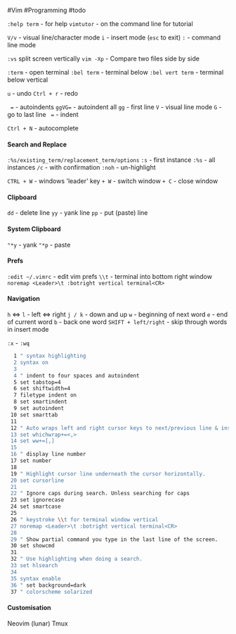 #Vim #Programming #todo 

`:help term` - for help
`vimtutor` - on the command line for tutorial

`V/v` - visual line/character mode
`i` - insert mode (`esc` to exit)
`:` - command line mode

`:vs` split screen vertically
`vim -Xp` - Compare two files side by side

`:term` - open terminal
`:bel term` - terminal below
`:bel vert term` - terminal below vertical

`u` - undo
`Ctrl + r` - redo

` =` - autoindents
`ggVG=` - autoindent all
	`gg` - first line
	`V` - visual line mode
	`G` - go to last line
	` =` - indent

`Ctrl + N` - autocomplete
#### Search and Replace
`:%s/existing_term/replacement_term/options`
`:s` - first instance
`:%s` - all instances
`/c` - with confirmation
`:noh` - un-highlight

`CTRL + W` - windows 'leader' key
	`+ W` - switch window
	`+ C` - close window
#### Clipboard
`dd` - delete line
`yy` - yank line
`pp` - put (paste) line
#### System Clipboard
`"*y` - yank
`"*p` - paste
#### Prefs
`:edit ~/.vimrc` - edit vim prefs
`\\t` - terminal into bottom right window
	`noremap <Leader>\t :botright vertical terminal<CR>`
#### Navigation
`h` <=> `l` - left <=> right
`j / k` - down and up
`w` - beginning of next word
`e` - end of current word
`b` - back one word
`SHIFT + left/right` - skip through words in insert mode

`:x` - `:wq`

```bash
  1 " syntax highlighting
  2 syntax on
  3
  4 " indent to four spaces and autoindent
  5 set tabstop=4
  6 set shiftwidth=4
  7 filetype indent on
  8 set smartindent
  9 set autoindent
 10 set smarttab
 11
 12 " Auto wraps left and right cursor keys to next/previous line & insert mode
 13 set whichwrap+=<,>
 14 set ww+=[,]
 15
 16 " display line number
 17 set number
 18
 19 " Highlight cursor line underneath the cursor horizontally.
 20 set cursorline
 21
 22 " Ignore caps during search. Unless searching for caps
 23 set ignorecase
 24 set smartcase
 25
 26 " keystroke \\t for terminal window vertical
 27 noremap <Leader>\t :botright vertical terminal<CR>
 28
 29 " Show partial command you type in the last line of the screen.
 30 set showcmd
 31
 32 " Use highlighting when doing a search.
 33 set hlsearch
 34
 35 syntax enable
 36 " set background=dark
 37 " colorscheme solarized
```
#### Customisation
Neovim (lunar)
Tmux